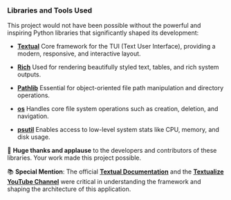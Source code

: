 ### **Libraries and Tools Used**

This project would not have been possible without the powerful and inspiring Python libraries that significantly shaped its development:

- **[Textual](https://github.com/Textualize/textual)**
  Core framework for the TUI (Text User Interface), providing a modern, responsive, and interactive layout.

- **[Rich](https://github.com/Textualize/rich)**
  Used for rendering beautifully styled text, tables, and rich system outputs.

- **[Pathlib](https://docs.python.org/3/library/pathlib.html)**
  Essential for object-oriented file path manipulation and directory operations.

- **[os](https://docs.python.org/3/library/os.html)**
  Handles core file system operations such as creation, deletion, and navigation.

- **[psutil](https://github.com/giampaolo/psutil)**
  Enables access to low-level system stats like CPU, memory, and disk usage.



🙏 **Huge thanks and applause** to the developers and contributors of these libraries. Your work made this project possible.

📚 **Special Mention**:
The official **[Textual Documentation](https://textual.textualize.io/)** and the **[Textualize YouTube Channel](https://www.youtube.com/@Textualize-official)** were critical in understanding the framework and shaping the architecture of this application.
